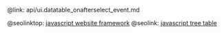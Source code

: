 @link: api/ui.datatable_onafterselect_event.md

@seolinktop: [javascript website framework](https://webix.com)
@seolink: [javascript tree table](https://webix.com/widget/treetable/)